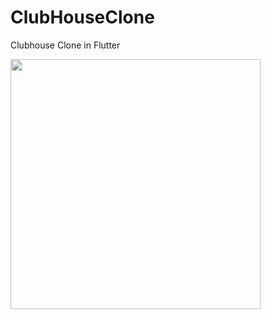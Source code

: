 # ClubHouseClone

Clubhouse Clone in Flutter 



<img src="https://github.com/imchlorine/Flutter-Clubhouse-Clone/blob/main/screenshot/home.png" width="400">
